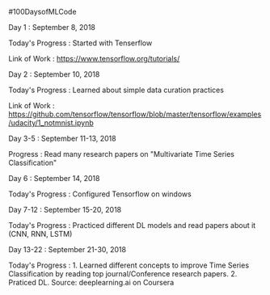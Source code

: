 #100DaysofMLCode

Day 1 : September 8, 2018

Today's Progress : Started with Tenserflow

Link of Work : https://www.tensorflow.org/tutorials/  

Day 2 : September 10, 2018

Today's Progress : Learned about simple data curation practices

Link of Work : https://github.com/tensorflow/tensorflow/blob/master/tensorflow/examples/udacity/1_notmnist.ipynb

Day 3-5 : September 11-13, 2018

Progress : Read many research papers on "Multivariate Time Series Classification"

Day 6 : September 14, 2018

Today's Progress : Configured Tensorflow on windows

Day 7-12 : September 15-20, 2018

Today's Progress : Practiced different DL models and read papers about it (CNN, RNN, LSTM)

Day 13-22 : September 21-30, 2018

Today's Progress : 1. Learned different concepts to improve Time Series Classification by reading top journal/Conference research papers.
                   2. Praticed DL. 
                   Source: deeplearning.ai on Coursera
